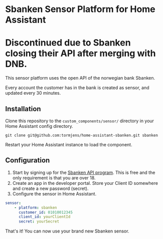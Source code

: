 # Sbanken Sensor Platform for Home Assistant

# Discontinued due to Sbanken closing their API after merging with DNB.

This sensor platform uses the open API of the norwegian bank Sbanken. 

Every account the customer has in the bank is created as sensor, and updated every 30 minutes.

## Installation

Clone this repository to the `custom_components/sensor/` directory in your Home Assistant config directory.

`git clone git@github.com:tormjens/home-assistant-sbanken.git sbanken`

Restart your Home Assistant instance to load the component.

## Configuration

1. Start by signing up for the [Sbanken API program](https://sbanken.no/bruke/utviklerportalen/). This is free and the only requirement is that you are over 18.
2. Create an app in the developer portal. Store your Client ID somewhere and create a new password (secret).
3. Configure the sensor in Home Assistant.

```yaml
sensor:
    - platform: sbanken
      customer_id: 01010012345
      client_id: yourClientId
      secret: yourSecret
```

That's it! You can now use your brand new Sbanken sensor.

